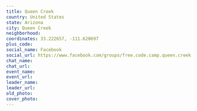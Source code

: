 ```yaml
---
title: Queen Creek
country: United States
state: Arizona
city: Queen Creek
neighborhood: 
coordinates: 33.222657, -111.620697
plus_code:
social_name: Facebook
social_url: https://www.facebook.com/groups/free.code.camp.queen.creek
chat_name:
chat_url:
event_name:
event_url:
leader_name:
leader_url:
old_photo: 
cover_photo:
---
```

